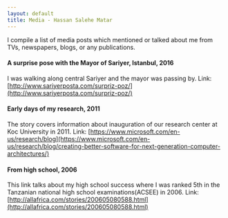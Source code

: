 ```yaml
---
layout: default
title: Media - Hassan Salehe Matar
---
```


I compile a list of media posts which mentioned or talked about me from TVs, newspapers, blogs,
or any publications.

#### A surprise pose with the Mayor of Sariyer, Istanbul, 2016
I was walking along central Sariyer and the mayor was passing by. Link: [http://www.sariyerposta.com/surpriz-poz/](http://www.sariyerposta.com/surpriz-poz/)


#### Early days of my research, 2011
The story covers information about inauguration of our research center at Koc University in 2011. Link: [https://www.microsoft.com/en-us/research/blog](https://www.microsoft.com/en-us/research/blog/creating-better-software-for-next-generation-computer-architectures/)


#### From high school, 2006
This link talks about my high school success where I was ranked 5th in
the Tanzanian national high school examinations(ACSEE) in 2006.
Link: [http://allafrica.com/stories/200605080588.html](http://allafrica.com/stories/200605080588.html)

